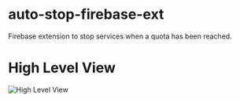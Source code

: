 # auto-stop-firebase-ext

Firebase extension to stop services when a quota has been reached.

# High Level View

![High Level View](images/high-level-view.png)
